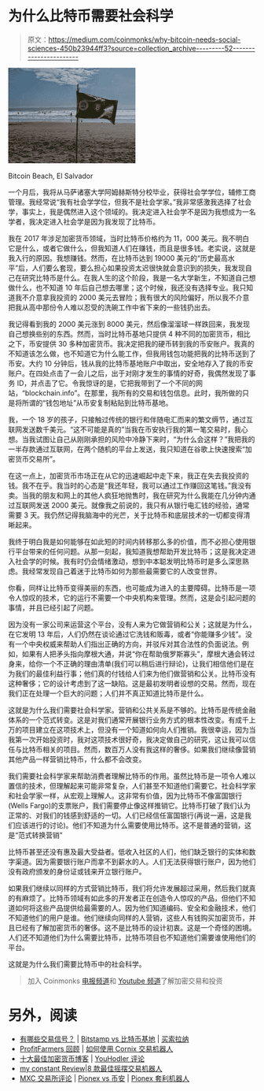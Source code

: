 # 为什么比特币需要社会科学

> 原文：<https://medium.com/coinmonks/why-bitcoin-needs-social-sciences-450b23944ff3?source=collection_archive---------52----------------------->

![](img/272cb2efd87ec30f10f3fff53ae220ce.png)

Bitcoin Beach, El Salvador

一个月后，我将从马萨诸塞大学阿姆赫斯特分校毕业，获得社会学学位，辅修工商管理。我经常说“我有社会学学位，但我不是社会学家。”我非常感激我选择了社会学，事实上，我是偶然进入这个领域的。我决定进入社会学不是因为我想成为一名学者，我决定进入社会学是因为我发现了比特币。

我在 2017 年涉足加密货币领域，当时比特币价格约为 11，000 美元。我不明白它是什么，或者它做什么，但我知道人们在赚钱，而且是很多钱。老实说，这就是我入行的原因。我想赚钱。然而，在比特币达到 19000 美元的“历史最高水平”后，人们要么套现，要么担心如果投资太迟很快就会意识到的损失，我发现自己在研究比特币是什么。在我人生的这个阶段，我是一名大学新生，不知道自己想做什么，也不知道 10 年后自己想去哪里；这个时候，我还没有选择专业。我只知道我不介意拿我投资的 2000 美元去冒险；我有很大的风险偏好，所以我不介意把我从高中那份令人难以忍受的洗碗工作中省下来的一些钱扔出去。

我记得看到我的 2000 美元涨到 8000 美元，然后像溜溜球一样跌回来，我发现自己想换些别的东西。然而，当时比特币基地只提供 4 种不同的加密货币，相比之下，币安提供 30 多种加密货币。我决定把我的硬币转到我的币安账户。我真的不知道该怎么做，也不知道它为什么能工作，但我用钱包功能把我的比特币送到了币安。大约 10 分钟后，钱从我的比特币基地账户中取出，安全地存入了我的币安账户。在四处点击了一会儿之后，出于对刚才发生的事情的好奇，我偶然发现了事务 ID，并点击了它。令我惊讶的是，它把我带到了一个不同的网站，“blockchain.info”。在那里，我所有的交易和钱包信息。此时，我所做的只是将所谓的“钱包地址”从币安复制粘贴到比特币基地。

我，一个 18 岁的孩子，只接触过传统的银行和伴随电汇而来的繁文缛节，通过互联网发送数千美元。“这不可能是真的”当我在币安执行我的第一笔交易时，我心想。当我试图让自己从刚刚承担的风险中冷静下来时，“为什么会这样？”我把我的一半存款通过互联网，在两个随机的平台上发送，我只知道在谷歌上快速搜索“加密货币交易所”。

在这一点上，加密货币市场正在从它的迅速崛起中走下来，我正在失去我投资的钱。我不在乎。我当时的心态是“我还年轻，我可以通过工作赚回这笔钱。”我没有卖。当我的朋友和网上的其他人疯狂地抛售时，我在研究为什么我能在几分钟内通过互联网发送 2000 美元。就像我之前说的，我只有从银行电汇钱的经验，通常需要 3 天。我仍然记得我脑海中的光芒，关于比特币和底层技术的一切都变得清晰起来。

我终于明白我是如何能够在如此短的时间内转移那么多的价值，而不必担心使用银行平台带来的任何问题。从那一刻起，我知道我想帮助开发比特币；这是我决定进入社会学的时候。我有时仍会情绪激动，想到中本聪发明比特币时是多么深思熟虑。我经常发现自己着迷于比特币如何为那些最需要它的人改变世界。

你看，同样让比特币变得美丽的东西，也可能成为进入的主要障碍。比特币是一项令人惊叹的技术，它的运行不需要一个中央机构来管理。然而，这是会引起问题的事情，并且已经引起了问题。

因为没有一家公司来运营这个平台，没有人来为它做营销和公关；这就是为什么，在它发明 13 年后，人们仍然在谈论通过它洗钱和贩毒，或者“你能赚多少钱”。没有一个中央权威来帮助人们指出正确的方向，并驳斥对其合法性的负面说法。例如，如果有人把矛头指向摩根大通，并说“你在帮助俄罗斯寡头”，摩根大通会转过身来，给你一个不正确的理由清单(我们可以稍后进行辩论)，让我们相信他们是在为我们的最佳利益行事；他们真的付钱给人们来为他们做营销和公关。比特币没有这种奢侈；它的设计考虑到了这一缺陷。这是最初发明者设想的交易。然而，现在我们正在处理一个巨大的问题；人们并不真正知道比特币是什么。

这就是为什么我们需要社会科学家。营销和公共关系是不够的。比特币是传统金融体系的一个范式转变。这是对我们通常开展银行业务方式的根本性改变。有成千上万的项目建立在这项技术上，但没有一个知道如何向人们推销。我很幸运，因为当我第一次开始投资时，我对这项技术很好奇，我决定做自己的研究，这让我可以信任与比特币相关的项目。然而，数百万人没有我这样的奢侈。如果我们继续像营销其他产品一样营销比特币，什么都不会改变。

我们需要社会科学家来帮助消费者理解比特币的作用。虽然比特币是一项令人难以置信的技术，但理解起来可能非常复杂，人们甚至不知道他们需要它。社会科学家和社会学家一样，从宏观上理解人。这非常有价值，因为比特币不像富国银行(Wells Fargo)的支票账户，我们需要停止像这样推销它。比特币打破了我们认为正常的、对我们的钱感到舒适的一切。人们已经信任富国银行(再说一遍，这是我们应该进行的讨论)。他们不知道为什么需要使用比特币。这不是普通的营销，这是“范式转换营销”

比特币甚至还没有惠及最大受益者。低收入社区的人们，他们缺乏银行的实体和数字渠道。因为需要银行账户而拿不到薪水的人。人们无法获得银行账户，因为他们没有政府颁发的身份证或钱来开立银行账户。

如果我们继续以同样的方式营销比特币，我们将允许发展超过采用，然后我们就真的有麻烦了。比特币领域有如此多的开发者正在创造令人惊叹的产品，但他们不知道如何将这些产品提供给最需要的人。因为他们知道编码、安全和金融技术，他们不知道他们的用户是谁。他们继续向同样的人营销，这些人有钱购买加密货币，并且已经有了解加密货币的奢侈。这不是比特币的设计初衷。这是一个奇怪的困境。人们还不知道他们为什么需要比特币，比特币项目也不知道他们需要谁使用他们的平台。

这就是为什么我们需要比特币中的社会科学。

> 加入 Coinmonks [电报频道](https://t.me/coincodecap)和 [Youtube 频道](https://www.youtube.com/c/coinmonks/videos)了解加密交易和投资

# 另外，阅读

*   [有哪些交易信号？](https://coincodecap.com/trading-signal) | [Bitstamp vs 比特币基地](https://coincodecap.com/bitstamp-coinbase) | [买索拉纳](https://coincodecap.com/buy-solana)
*   [ProfitFarmers 回顾](https://coincodecap.com/profitfarmers-review) | [如何使用 Cornix 交易机器人](https://coincodecap.com/cornix-trading-bot)
*   [十大最佳加密货币博客](https://coincodecap.com/best-cryptocurrency-blogs) | [YouHodler 评论](https://coincodecap.com/youhodler-review)
*   [my constant Review](https://coincodecap.com/myconstant-review)|[8 款最佳摇摆交易机器人](https://coincodecap.com/best-swing-trading-bots)
*   [MXC 交易所评论](/coinmonks/mxc-exchange-review-3af0ec1cba8c) | [Pionex vs 币安](https://coincodecap.com/pionex-vs-binance) | [Pionex 套利机器人](https://coincodecap.com/pionex-arbitrage-bot)